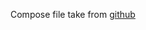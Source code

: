 

Compose file take from [github](https://github.com/keycloak/keycloak-containers/tree/main/docker-compose-examples)